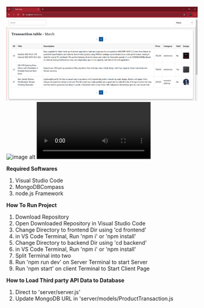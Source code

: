 <!-- ## Roxiler_Assesment -->
![image alt](https://github.com/VikasVerma-1/Roxiler-Assesment-MERN-stack/blob/c70d2bd62d282f14d9d86a375f2ccdcfd6f821ce/Screenshot%202025-01-11%20152657.png)
![image alt]()
<video controls src="Roxiler Assesment Video-1.mp4" title="Title"></video>

**Required Softwares**
1. Visual Studio Code
2. MongoDBCompass
3. node.js Framework

**How To Run Project**
1. Download Repository
2. Open Downloaded Repository in Visual Studio Code
3. Change Directory to frontend Dir using 'cd frontend'
4. in VS Code Terminal, Run 'npm i' or 'npm install'
5. Change Directory to backend Dir using 'cd backend'
6. in VS Code Terminal, Run 'npm i' or 'npm install'
7. Split Terminal into two
8. Run 'npm run dev' on Server Terminal to start Server
9. Run 'npm start' on client Terminal to Start Client Page

**How to Load Third party API Data to Database**
1. Direct to 'server/server.js'
3. Update MongoDB URL in 'server/models/ProductTransaction.js
